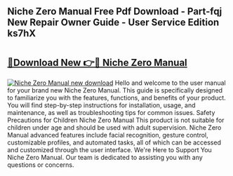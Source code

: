 ## Niche Zero Manual Free Pdf Download - Part-fqj New Repair Owner Guide - User Service Edition ks7hX

# <h2><a href="http://cf15616.oget.top/?id=Niche+Zero+Manual">🔗Download New 👉🔴 Niche Zero Manual</a></h2>

[![Niche Zero Manual new download](https://i.imgur.com/5g1atiW.png)](http://cf15616.oget.top/?id=Niche+Zero+Manual)
Hello and welcome to the user manual for your brand new Niche Zero Manual. This guide is specifically designed to familiarize you with the features, functions, and benefits of your product. You will find step-by-step instructions for installation, usage, and maintenance, as well as troubleshooting tips for common issues. Safety Precautions for Children Niche Zero Manual This product is not suitable for children under age and should be used with adult supervision. Niche Zero Manual advanced features include facial recognition, gesture control, customizable profiles, and automated tasks, all of which can be accessed and customized through the user interface. We're Here to Support You Niche Zero Manual. Our team is dedicated to assisting you with any questions or concerns.

